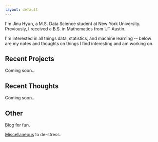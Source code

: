 ```yaml
---
layout: default
---
```


I'm Jinu Hyun, a M.S. Data Science student at New York University. Previously, I received a B.S. in Mathematics from UT Austin.

I'm interested in all things data, statistics, and machine learning -- below are my notes and thoughts on things I find interesting and am working on.

## Recent Projects

Coming soon...

## Recent Thoughts

Coming soon...

## Other

[Blog](/notes) for fun.

[Miscellaneous](/projects) to de-stress.

